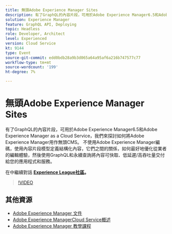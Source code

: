 ```yaml
---
title: 無頭Adobe Experience Manager Sites
description: 有了GraphQL的內容片段，可用於Adobe Experience Manager6.5和Adobe Experience Manager as a Cloud Service，我們來探討如何將Adobe Experience Manager用作無頭CMS。 不使用Adobe Experience Manager編碼，使用內容片段模型定義結構化內容，它們之間的關係，如何最好地優化從業者的編輯體驗，然後使用GraphQL和永續查詢將內容可快取、低延遲/高吞吐量交付給您的應用程式和服務。
solution: Experience Manager
feature: GraphQL API, Deploying
topic: Headless
role: Developer, Architect
level: Experienced
version: Cloud Service
kt: 9144
type: Event
source-git-commit: edd0bdb28a9b3d065a64a95af6a216b747577c77
workflow-type: tm+mt
source-wordcount: '199'
ht-degree: 7%

---
```


# 無頭Adobe Experience Manager Sites

有了GraphQL的內容片段，可用於Adobe Experience Manager6.5和Adobe Experience Manager as a Cloud Service，我們來探討如何將Adobe Experience Manager用作無頭CMS。 不使用Adobe Experience Manager編碼，使用內容片段模型定義結構化內容，它們之間的關係，如何最好地優化從業者的編輯體驗，然後使用GraphQL和永續查詢將內容可快取、低延遲/高吞吐量交付給您的應用程式和服務。

在中繼續對話 **[Experience League社區](https://adobe.ly/39H5BWo)。**

>[!VIDEO](https://video.tv.adobe.com/v/337576/?quality=12&learn=on&hidetitle=true)

## 其他資源

- [Adobe Experience Manager 文件](https://experienceleague.adobe.com/docs/experience-manager-cloud-service.html)
- [Adobe Experience ManagerCloud Service概述](https://experienceleague.adobe.com/docs/experience-manager-cloud-service/overview/home.html)
- [Adobe Experience Manager 教學課程](https://experienceleague.adobe.com/docs/experience-manager-tutorials.html)
